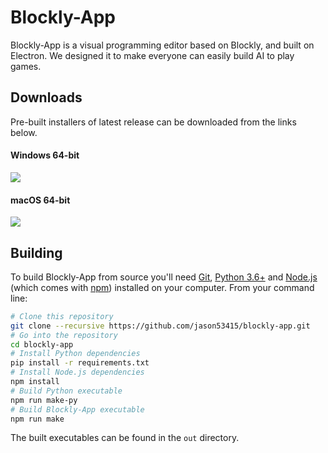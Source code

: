 # Blockly-App

Blockly-App is a visual programming editor based on Blockly, and built on Electron. We designed it to make everyone can easily build AI to play games.

## Downloads

Pre-built installers of latest release can be downloaded from the links below.

#### Windows 64-bit

[![](https://img.shields.io/badge/EXE%20Installer-v1.1.0-red)](https://github.com/jason53415/blockly-app/releases/download/v1.1.0/blockly-app-win32-x64-1.1.0.exe)
#### macOS 64-bit

[![](https://img.shields.io/badge/DMG%20Installer-v1.1.0-blue)](https://github.com/jason53415/blockly-app/releases/download/v1.1.0/blockly-app-darwin-x64-1.1.0.dmg) 

## Building

To build Blockly-App from source you'll need [Git](https://git-scm.com), [Python 3.6+](https://www.python.org/) and [Node.js](https://nodejs.org/en/download/) (which comes with [npm](http://npmjs.com)) installed on your computer. From your command line:

```bash
# Clone this repository
git clone --recursive https://github.com/jason53415/blockly-app.git
# Go into the repository
cd blockly-app
# Install Python dependencies
pip install -r requirements.txt
# Install Node.js dependencies
npm install
# Build Python executable
npm run make-py
# Build Blockly-App executable
npm run make
```
The built executables can be found in the `out` directory.